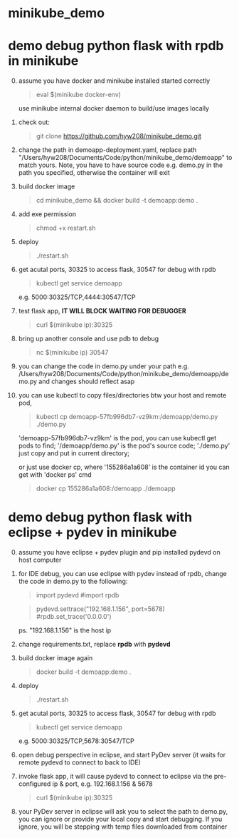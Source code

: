 # minikube_demo

# demo debug python flask with rpdb in minikube

0. assume you have docker and minikube installed started correctly  
    >eval $(minikube docker-env)

    use minikube internal docker daemon to build/use images locally
    
1. check out: 
    >git clone https://github.com/hyw208/minikube_demo.git

2. change the path in demoapp-deployment.yaml, replace path "/Users/hyw208/Documents/Code/python/minikube_demo/demoapp" to match yours. Note, you have to have source code e.g. demo.py in the path you specified, otherwise the container will exit
    
3. build docker image
    >cd minikube_demo && docker build -t demoapp:demo .

4. add exe permission
    >chmod +x restart.sh
    
5. deploy
    >./restart.sh
    
6. get acutal ports, 30325 to access flask, 30547 for debug with rpdb
    >kubectl get service demoapp
    
    e.g. 5000:30325/TCP,4444:30547/TCP

7. test flask app, **IT WILL BLOCK WAITING FOR DEBUGGER**
    >curl $(minikube ip):30325
    
8. bring up another console and use pdb to debug
    >nc $(minikube ip) 30547

9. you can change the code in demo.py under your path e.g. /Users/hyw208/Documents/Code/python/minikube_demo/demoapp/demo.py and changes should reflect asap

10. you can use kubectl to copy files/directories btw your host and remote pod, 
    >kubectl cp demoapp-57fb996db7-vz9km:/demoapp/demo.py ./demo.py
    
    'demoapp-57fb996db7-vz9km' is the pod, you can use kubectl get pods to find; 
    '/demoapp/demo.py' is the pod's source code; 
    './demo.py' just copy and put in current directory; 

    or just use docker cp, where '155286a1a608' is the container id you can get with 'docker ps' cmd
    >docker cp 155286a1a608:/demoapp ./demoapp

# demo debug python flask with eclipse + pydev in minikube

0. assume you have eclipse + pydev plugin and pip installed pydevd on host computer

1. for IDE debug, you can use eclipse with pydev instead of rpdb, change the code in demo.py to the following:
    >import pydevd #import rpdb  
	
    >pydevd.settrace("192.168.1.156", port=5678) #rpdb.set_trace('0.0.0.0')
    
    ps. "192.168.1.156" is the host ip
    
2. change requirements.txt, replace **rpdb** with **pydevd**

3. build docker image again
    >docker build -t demoapp:demo .

4. deploy
    >./restart.sh

5. get acutal ports, 30325 to access flask, 30547 for debug with rpdb
    >kubectl get service demoapp
    
    e.g. 5000:30325/TCP,5678:30547/TCP

6. open debug perspective in eclipse, and start PyDev server (it waits for remote pydevd to connect to back to IDE)

7. invoke flask app, it will cause pydevd to connect to eclipse via the pre-configured ip & port, e.g. 192.168.1.156 & 5678
    >curl $(minikube ip):30325
    
8. your PyDev server in eclipse will ask you to select the path to demo.py, you can ignore or provide your local copy and start debugging. If you ignore, you will be stepping with temp files downloaded from container

